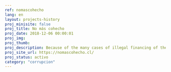 ```yaml
---
ref: nomascohecho
lang: en
layout: projects-history
proj_minisite: false
proj_title: No más cohecho
proj_date: 2018-12-06 00:00:01
proj_img:
proj_thumb:
proj_description: Because of the many cases of illegal financing of the policy that were revealed a few years ago, in Ciudadano Inteligente we decided to complain about the crime of bribery against 12 parliamentarians of Chile. Here the detail of our work.
proj_site_url: https://nomascohecho.cl/
proj_status: activo
category: "corrupcion"
---
```

